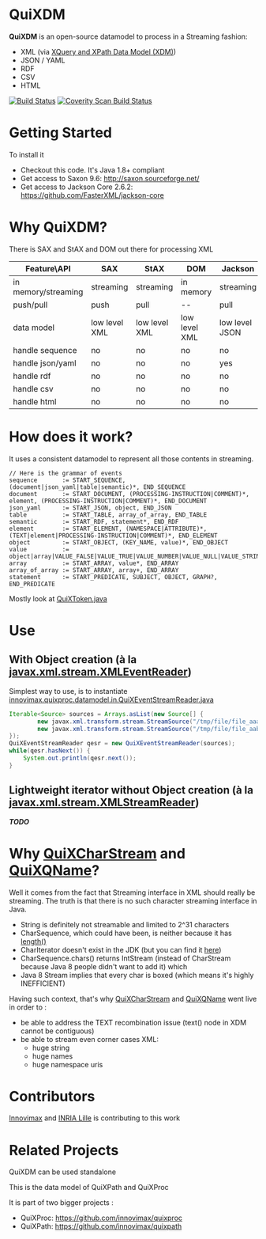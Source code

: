 # QuiXDM
**QuiXDM** is an open-source datamodel to process in a Streaming fashion:
* XML (via [XQuery and XPath Data Model (XDM)](http://www.w3.org/TR/xpath-datamodel/)) 
* JSON / YAML
* RDF
* CSV
* HTML

[![Build Status](https://travis-ci.org/innovimax/QuiXDM.svg?branch=master)](https://travis-ci.org/innovimax/QuiXDM)
[![Coverity Scan Build Status](https://scan.coverity.com/projects/6518/badge.svg)](https://scan.coverity.com/projects/6518)
# Getting Started

To install it
*  Checkout this code. It's Java 1.8+ compliant
*  Get access to Saxon 9.6: http://saxon.sourceforge.net/
*  Get access to Jackson Core 2.6.2: https://github.com/FasterXML/jackson-core 

# Why QuiXDM?
There is SAX and StAX and DOM out there for processing XML

 Feature\API | SAX | StAX | DOM | Jackson | **QuiXDM**
------|-----|------|-----|-------|----
in memory/streaming | streaming | streaming | in memory | streaming | **streaming**
push/pull | push | pull | -- | pull | **pull**
data model | low level XML | low level XML | low level XML | low level JSON | **XPath Data Model**
handle sequence | no | no | no | no | **yes**
handle json/yaml | no | no | no | yes | **yes**
handle rdf  | no | no | no | no  | **yes**
handle csv  | no | no | no | no  | **yes**
handle html | no | no | no | no  | **yes**

# How does it work?
It uses a consistent datamodel to represent all those contents in streaming.

```ANTLR
// Here is the grammar of events
sequence       := START_SEQUENCE, (document|json_yaml|table|semantic)*, END_SEQUENCE
document       := START_DOCUMENT, (PROCESSING-INSTRUCTION|COMMENT)*, element, (PROCESSING-INSTRUCTION|COMMENT)*, END_DOCUMENT
json_yaml      := START_JSON, object, END_JSON
table          := START_TABLE, array_of_array, END_TABLE
semantic       := START_RDF, statement*, END_RDF
element        := START_ELEMENT, (NAMESPACE|ATTRIBUTE)*, (TEXT|element|PROCESSING-INSTRUCTION|COMMENT)*, END_ELEMENT
object         := START_OBJECT, (KEY_NAME, value)*, END_OBJECT
value          := object|array|VALUE_FALSE|VALUE_TRUE|VALUE_NUMBER|VALUE_NULL|VALUE_STRING
array          := START_ARRAY, value*, END_ARRAY
array_of_array := START_ARRAY, array+, END_ARRAY
statement      := START_PREDICATE, SUBJECT, OBJECT, GRAPH?, END_PREDICATE
```
Mostly look at [QuiXToken.java](https://github.com/innovimax/QuiXDM/blob/master/src/main/java/innovimax/quixproc/datamodel/QuiXToken.java)

# Use
## With Object creation (à la [javax.xml.stream.XMLEventReader](https://docs.oracle.com/javase/8/docs/api/index.html?javax/xml/stream/XMLEventReader.html))
Simplest way to use, is to instantiate [innovimax.quixproc.datamodel.in.QuiXEventStreamReader.java](https://github.com/innovimax/QuiXDM/blob/master/src/main/java/innovimax/quixproc/datamodel/in/QuiXEventStreamReader.java)
```java
Iterable<Source> sources = Arrays.asList(new Source[] {
		new javax.xml.transform.stream.StreamSource("/tmp/file/file_aaa.xml"),	
		new javax.xml.transform.stream.StreamSource("/tmp/file/file_aab.xml")	
});
QuiXEventStreamReader qesr = new QuiXEventStreamReader(sources);
while(qesr.hasNext()) {
	System.out.println(qesr.next());
}
```
## Lightweight iterator without Object creation (à la [javax.xml.stream.XMLStreamReader](https://docs.oracle.com/javase/8/docs/api/index.html?javax/xml/stream/XMLStreamReader.html))
***TODO***



# Why [QuiXCharStream](https://github.com/innovimax/QuiXDM/blob/master/src/main/java/innovimax/quixproc/datamodel/QuiXCharStream.java) and [QuiXQName](https://github.com/innovimax/QuiXDM/blob/master/src/main/java/innovimax/quixproc/datamodel/QuiXQName.java)?
Well it comes from the fact that Streaming interface in XML should really be streaming.
The truth is that there is no such character streaming interface in Java.
 * String is definitely not streamable and limited to 2^31 characters
 * CharSequence, which could have been, is neither because it has [length()](http://docs.oracle.com/javase/8/docs/api/java/lang/CharSequence.html#length--)
 * CharIterator doesn't exist in the JDK (but you can find it [here](http://fastutil.di.unimi.it/docs/it/unimi/dsi/fastutil/chars/CharIterator.html))
 * CharSequence.chars() returns IntStream (instead of CharStream because Java 8 people didn't want to add it) which 
 * Java 8 Stream<Char> implies that every char is boxed (which means it's highly INEFFICIENT)
 
Having such context, that's why [QuiXCharStream](https://github.com/innovimax/QuiXDM/blob/master/src/main/java/innovimax/quixproc/datamodel/QuiXCharStream.java) and [QuiXQName](https://github.com/innovimax/QuiXDM/blob/master/src/main/java/innovimax/quixproc/datamodel/QuiXQName.java) went live in order to :
 * be able to address the TEXT recombination issue (text() node in XDM cannot be contiguous)
 * be able to stream even corner cases XML:
   * huge string
   * huge names
   * huge namespace uris

# Contributors
[Innovimax](http://innovimax.fr) and [INRIA Lille](http://www.inria.fr/centre/lille) is contributing to this work
# Related Projects
QuiXDM can be used standalone

This is the data model of QuiXPath and QuiXProc

It is part of two bigger projects :

*  QuiXProc: https://github.com/innovimax/quixproc
*  QuiXPath: https://github.com/innovimax/quixpath

